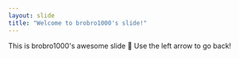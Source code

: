 ```yaml
---
layout: slide
title: "Welcome to brobro1000's slide!"
---
```

This is brobro1000's awesome slide :tada:
Use the left arrow to go back!
